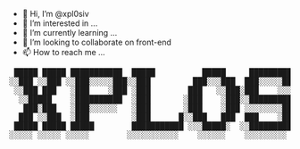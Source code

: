 - 👋 Hi, I’m @xpl0siv
- 👀 I’m interested in ...
- 🌱 I’m currently learning ...
- 💞️ I’m looking to collaborate on front-end
- 📫 How to reach me ...

<pre>
 █████ █████ ███████████  █████          █████     █████████  █████ █████   █████
░░███ ░░███ ░░███░░░░░███░░███         ███░░░███  ███░░░░░███░░███ ░░███   ░░███
 ░░███ ███   ░███    ░███ ░███        ███   ░░███░███    ░░░  ░███  ░███    ░███
  ░░█████    ░██████████  ░███       ░███    ░███░░█████████  ░███  ░███    ░███
   ███░███   ░███░░░░░░   ░███       ░███    ░███ ░░░░░░░░███ ░███  ░░███   ███
  ███ ░░███  ░███         ░███      █░░███   ███  ███    ░███ ░███   ░░░█████░
 █████ █████ █████        ███████████ ░░░█████░  ░░█████████  █████    ░░███
░░░░░ ░░░░░ ░░░░░        ░░░░░░░░░░░    ░░░░░░    ░░░░░░░░░  ░░░░░      ░░░
</pre>
